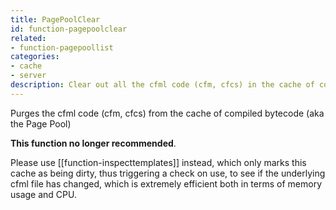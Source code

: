 ```yaml
---
title: PagePoolClear
id: function-pagepoolclear
related:
- function-pagepoollist
categories:
- cache
- server
description: Clear out all the cfml code (cfm, cfcs) in the cache of compiled code (aka the Page Pool)
---
```


Purges the cfml code (cfm, cfcs) from the cache of compiled bytecode (aka the Page Pool)

**This function no longer recommended**.

Please use [[function-inspecttemplates]] instead, which only marks this cache as being dirty, thus triggering a check on use, to see if the underlying cfml file has changed, which is extremely efficient both in terms of memory usage and CPU. 
